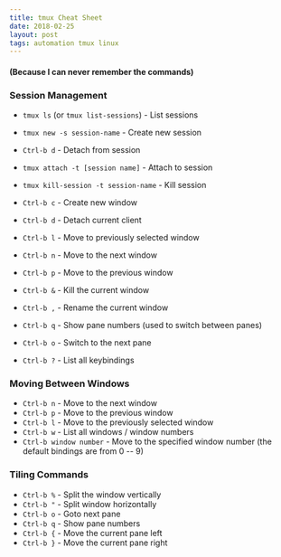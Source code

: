 ```yaml
---
title: tmux Cheat Sheet
date: 2018-02-25
layout: post
tags: automation tmux linux
---
```


#### (Because I can never remember the commands)

### Session Management 
- `tmux ls` (or `tmux list-sessions`) - List sessions 
- `tmux new -s session-name` - Create new session
- `Ctrl-b d` - Detach from session 
- `tmux attach -t [session name]` - Attach to session
- `tmux kill-session -t session-name` - Kill session


- `Ctrl-b c` - Create new window 
- `Ctrl-b d` - Detach current client 
- `Ctrl-b l` - Move to previously selected window 
- `Ctrl-b n` - Move to the next window 
- `Ctrl-b p` - Move to the previous window 
- `Ctrl-b &` - Kill the current window 
- `Ctrl-b ,` - Rename the current window 
- `Ctrl-b q` - Show pane numbers (used to switch between panes) 
- `Ctrl-b o` - Switch to the next pane 
- `Ctrl-b ?` - List all keybindings 


### Moving Between Windows
- `Ctrl-b n` - Move to the next window
- `Ctrl-b p` - Move to the previous window
- `Ctrl-b l` - Move to the previously selected window
- `Ctrl-b w` - List all windows / window numbers
- `Ctrl-b window number` - Move to the specified window number (the default bindings are from 0 -- 9) 


### Tiling Commands 
- `Ctrl-b %` - Split the window vertically
- `Ctrl-b "` - Split window horizontally
- `Ctrl-b o` - Goto next pane
- `Ctrl-b q` - Show pane numbers
- `Ctrl-b {` - Move the current pane left 
- `Ctrl-b }` - Move the current pane right

